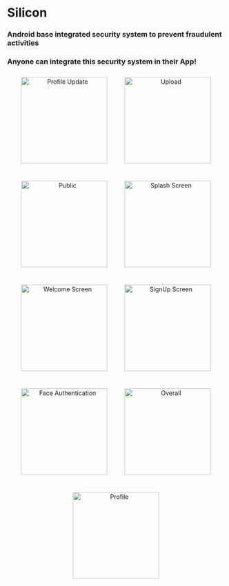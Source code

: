 # Silicon

### Android base integrated security system to prevent fraudulent activities


### Anyone can integrate this security system in their App!
<div style="display: flex; justify-content: center; flex-wrap: wrap; gap: 20px;">

  <!-- First Row -->
  <div style="text-align: center; margin: 10px; width: 200px;">
     <img src="https://github.com/lokeshimarathi/Silicon/assets/115028627/ce74db45-0033-41a1-98ee-8b413fa8e49e" alt="Profile Update" width="200"/>
  
   
  </div>
  <div style="text-align: center; margin: 10px; width: 200px;">
    <img src="https://github.com/lokeshimarathi/Silicon/assets/115028627/7e16dd65-979c-4a8d-b4a3-9ac104b23f4e" alt="Upload" width="200"/>
    
  </div>
 <div style="text-align: center; margin: 10px; width: 200px;">
    <img src="https://github.com/lokeshimarathi/Silicon/assets/115028627/cacdf73b-d7d4-40fc-a5ac-0969a31cea5b" alt="Public" width="200"/>
    
  </div>
  <div style="text-align: center; margin: 10px; width: 200px;">
    <img src="https://github.com/lokeshimarathi/Silicon/assets/115028627/c5a554ea-e0f0-453d-b70b-513493f702b0" alt="Splash Screen" width="200"/>
  
  </div>

  <div style="text-align: center; margin: 10px; width: 200px;">
    <img src="https://github.com/lokeshimarathi/Silicon/assets/115028627/c6b6ea71-2111-4725-9df1-1b900b28cabc" alt="Welcome Screen" width="200"/>
 
  </div>

  <div style="text-align: center; margin: 10px; width: 200px;">
    <img src="https://github.com/lokeshimarathi/Silicon/assets/115028627/720804e5-a2ff-4129-9a59-5dc9121d16df" alt="SignUp Screen" width="200"/>
   
  </div>

  <!-- Second Row -->
  <div style="text-align: center; margin: 10px; width: 200px;">
    <img src="https://github.com/lokeshimarathi/Silicon/assets/115028627/00accdef-0f7e-4284-8f2a-bdd2ef253040" alt="Face Authentication" width="200"/>
   
  </div>

 

  

  <div style="text-align: center; margin: 10px; width: 200px;">
     <img src="https://github.com/lokeshimarathi/Silicon/assets/115028627/3c9c4762-c8aa-40b2-99b1-d8df5dfa188f" alt="Overall" width="200"/>
    
  </div>
<div style="text-align: center; margin: 10px; width: 200px;">
    <img src="https://github.com/lokeshimarathi/Silicon/assets/115028627/52c4a10e-f4ed-4b2f-b25c-23726de695db" alt="Profile" width="200"/>
    
  </div>
</div>








